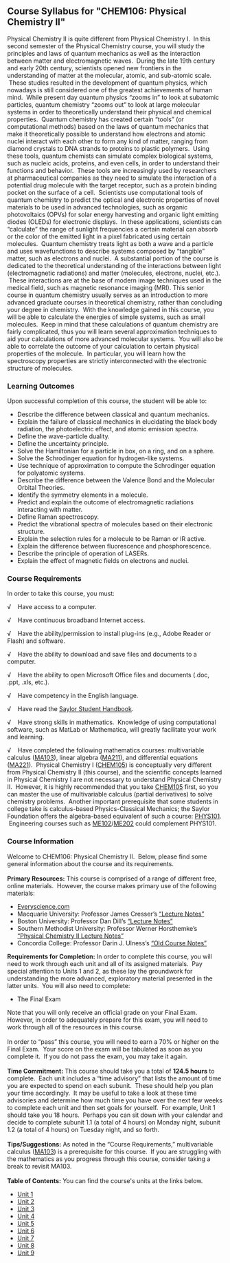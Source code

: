 Course Syllabus for "CHEM106: Physical Chemistry II"
----------------------------------------------------

Physical Chemistry II is quite different from Physical Chemistry I.  In
this second semester of the Physical Chemistry course, you will study
the principles and laws of quantum mechanics as well as the interaction
between matter and electromagnetic waves.  During the late 19th century
and early 20th century, scientists opened new frontiers in the
understanding of matter at the molecular, atomic, and sub-atomic scale.
 These studies resulted in the development of quantum physics, which
nowadays is still considered one of the greatest achievements of human
mind.  While present day quantum physics “zooms in” to look at subatomic
particles, quantum chemistry “zooms out” to look at large molecular
systems in order to theoretically understand their physical and chemical
properties.  Quantum chemistry has created certain “tools” (or
computational methods) based on the laws of quantum mechanics that make
it theoretically possible to understand how electrons and atomic nuclei
interact with each other to form any kind of matter, ranging from
diamond crystals to DNA strands to proteins to plastic polymers.  Using
these tools, quantum chemists can simulate complex biological systems,
such as nucleic acids, proteins, and even cells, in order to understand
their functions and behavior.  These tools are increasingly used by
researchers at pharmaceutical companies as they need to simulate the
interaction of a potential drug molecule with the target receptor, such
as a protein binding pocket on the surface of a cell.  Scientists use
computational tools of quantum chemistry to predict the optical and
electronic properties of novel materials to be used in advanced
technologies, such as organic photovoltaics (OPVs) for solar energy
harvesting and organic light emitting diodes (OLEDs) for electronic
displays.  In these applications, scientists can “calculate” the range
of sunlight frequencies a certain material can absorb or the color of
the emitted light in a pixel fabricated using certain molecules. 
Quantum chemistry treats light as both a wave and a particle and uses
wavefunctions to describe systems composed by “tangible” matter, such as
electrons and nuclei.  A substantial portion of the course is dedicated
to the theoretical understanding of the interactions between light
(electromagnetic radiations) and matter (molecules, electrons, nuclei,
etc.).  These interactions are at the base of modern image techniques
used in the medical field, such as magnetic resonance imaging (MRI).
This senior course in quantum chemistry usually serves as an
introduction to more advanced graduate courses in theoretical chemistry,
rather than concluding your degree in chemistry.  With the knowledge
gained in this course, you will be able to calculate the energies of
simple systems, such as small molecules.  Keep in mind that these
calculations of quantum chemistry are fairly complicated, thus you will
learn several approximation techniques to aid your calculations of more
advanced molecular systems.  You will also be able to correlate the
outcome of your calculation to certain physical properties of the
molecule.  In particular, you will learn how the spectroscopy properties
are strictly interconnected with the electronic structure of molecules.

### Learning Outcomes

Upon successful completion of this course, the student will be able
to:  

-   Describe the difference between classical and quantum mechanics.
-   Explain the failure of classical mechanics in elucidating the black
    body radiation, the photoelectric effect, and atomic emission
    spectra.
-   Define the wave-particle duality.
-   Define the uncertainty principle.
-   Solve the Hamiltonian for a particle in box, on a ring, and on a
    sphere.
-   Solve the Schrodinger equation for hydrogen-like systems.
-   Use technique of approximation to compute the Schrodinger equation
    for polyatomic systems.
-   Describe the difference between the Valence Bond and the Molecular
    Orbital Theories.
-   Identify the symmetry elements in a molecule.
-   Predict and explain the outcome of electromagnetic radiations
    interacting with matter.
-   Define Raman spectroscopy.
-   Predict the vibrational spectra of molecules based on their
    electronic structure.
-   Explain the selection rules for a molecule to be Raman or IR active.
-   Explain the difference between fluorescence and phosphorescence.
-   Describe the principle of operation of LASERs.
-   Explain the effect of magnetic fields on electrons and nuclei.

### Course Requirements

In order to take this course, you must:  
  
 √    Have access to a computer.  
  
 √    Have continuous broadband Internet access.  
  
 √    Have the ability/permission to install plug-ins (e.g., Adobe
Reader or Flash) and software.  
  
 √    Have the ability to download and save files and documents to a
computer.  
  
 √    Have the ability to open Microsoft Office files and documents
(.doc, .ppt, .xls, etc.).  
  
 √    Have competency in the English language.  
  
 √    Have read the [Saylor Student
Handbook](http://www.saylor.org/site/wp-content/uploads/2012/05/Saylor-StudentHandbook.pdf).  
  
 √    Have strong skills in mathematics.  Knowledge of using
computational software, such as MatLab or Mathematica, will greatly
facilitate your work and learning.  
  
 √    Have completed the following mathematics courses: multivariable
calculus ([MA103](http://www.saylor.org/courses/ma103/)), linear algebra
([MA211](http://www.saylor.org/courses/ma211/)), and differential
equations ([MA221](http://www.saylor.org/courses/ma221/)).  Physical
Chemistry I ([CHEM105](http://www.saylor.org/courses/chem105/)) is
conceptually very different from Physical Chemistry II (this course),
and the scientific concepts learned in Physical Chemistry I are not
necessary to understand Physical Chemistry II.  However, it is highly
recommended that you take
[CHEM105](http://www.saylor.org/courses/chem105/) first, so you can
master the use of multivariable calculus (partial derivatives) to solve
chemistry problems.  Another important prerequisite that some students
in college take is calculus-based Physics-Classical Mechanics; the
Saylor Foundation offers the algebra-based equivalent of such a course:
[PHYS101](http://www.saylor.org/courses/phys101).  Engineering courses
such as
[ME102](http://www.saylor.org/courses/me102)/[ME202](http://www.saylor.org/courses/me202)
could complement PHYS101.

### Course Information

Welcome to CHEM106: Physical Chemistry II.  Below, please find some
general information about the course and its requirements.  
    
 **Primary Resources:** This course is comprised of a range of different
free, online materials.  However, the course makes primary use of the
following materials:  

-   [Everyscience.com](http://www.everyscience.com/Chemistry/Physical/index.html)
-   Macquarie University: Professor James Cresser’s [“Lecture
    Notes”](http://physics.mq.edu.au/~jcresser/)
-   Boston University: Professor Dan Dill’s [“Lecture
    Notes”](http://www.bu.edu/quantum/notes/QuantumMechanics/)
-   Southern Methodist University: Professor Werner Horsthemke’s
    [“Physical Chemistry II Lecture
    Notes”](http://faculty.smu.edu/whorsthe/pchem2.html)
-   Concordia College: Professor Darin J. Ulness’s [“Old Course
    Notes”](http://www.cord.edu/faculty/ulnessd/pchem/pchem.html)

**Requirements for Completion:** In order to complete this course, you
will need to work through each unit and all of its assigned materials. 
Pay special attention to Units 1 and 2, as these lay the groundwork for
understanding the more advanced, exploratory material presented in the
latter units.  You will also need to complete:  

-   The Final Exam

Note that you will only receive an official grade on your Final Exam. 
However, in order to adequately prepare for this exam, you will need to
work through all of the resources in this course.  
    
 In order to “pass” this course, you will need to earn a 70% or higher
on the Final Exam.  Your score on the exam will be tabulated as soon as
you complete it.  If you do not pass the exam, you may take it again.  
    
 **Time Commitment:** This course should take you a total of **124.5
hours** to complete.  Each unit includes a “time advisory” that lists
the amount of time you are expected to spend on each subunit.  These
should help you plan your time accordingly.  It may be useful to take a
look at these time advisories and determine how much time you have over
the next few weeks to complete each unit and then set goals for
yourself.  For example, Unit 1 should take you 18 hours.  Perhaps you
can sit down with your calendar and decide to complete subunit 1.1 (a
total of 4 hours) on Monday night, subunit 1.2 (a total of 4 hours) on
Tuesday night, and so forth.  
    
 **Tips/Suggestions:** As noted in the “Course Requirements,”
multivariable calculus ([MA103](http://www.saylor.org/courses/ma103/))
is a prerequisite for this course.  If you are struggling with the
mathematics as you progress through this course, consider taking a break
to revisit MA103.  
    
**Table of Contents:** You can find the course's units at the links below.

- [Unit 1](https://legacy.saylor.org/chem106/Unit01/)
- [Unit 2](https://legacy.saylor.org/chem106/Unit02/)
- [Unit 3](https://legacy.saylor.org/chem106/Unit03/)
- [Unit 4](https://legacy.saylor.org/chem106/Unit04/)
- [Unit 5](https://legacy.saylor.org/chem106/Unit05/)
- [Unit 6](https://legacy.saylor.org/chem106/Unit06/)
- [Unit 7](https://legacy.saylor.org/chem106/Unit07/)
- [Unit 8](https://legacy.saylor.org/chem106/Unit08/)
- [Unit 9](https://legacy.saylor.org/chem106/Unit09/)
